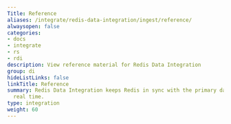 ```yaml
---
Title: Reference
aliases: /integrate/redis-data-integration/ingest/reference/
alwaysopen: false
categories:
- docs
- integrate
- rs
- rdi
description: View reference material for Redis Data Integration
group: di
hideListLinks: false
linkTitle: Reference
summary: Redis Data Integration keeps Redis in sync with the primary database in near
  real time.
type: integration
weight: 60
---
```

